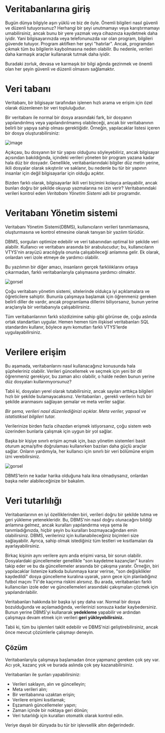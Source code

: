 # Veritabanlarına giriş

Bugün dünya bilgiyle aşırı yüklü ve biz de öyle. Önemli bilgileri nasıl güvenli ve düzenli tutuyorsunuz? 
Herhangi bir şeyi unutmamayı veya karıştırmamayı umabilirsiniz, ancak bunu bir yere yazmak veya cihazınıza kaydetmek daha iyidir. 
Yani bilgisayarınızda veya telefonunuzda var olan program, bilgileri güvende tutuyor. Program aktifken her şeyi "hatırlar". 
Ancak, programdan çıkmak tüm bu bilgilerin kaybolmasına neden olabilir. Bu nedenle, verileri daha karmaşık araçlar kullanarak tutmak daha iyidir.

Buradaki zorluk, devasa ve karmaşık bir bilgi ağında gezinmek ve önemli olan her şeyin güvenli ve düzenli olmasını sağlamaktır.

# Veri tabanı

Veritabanı, bir bilgisayar tarafından işlenen hızlı arama ve erişim için özel olarak düzenlenen bir veri topluluğudur.

Bir veritabanı ile normal bir dosya arasındaki fark, bir dosyanın yapılandırılmış veya yapılandırılmamış olabileceği, 
ancak bir veritabanının belirli bir yapıya sahip olması gerektiğidir. 
Örneğin, yapılacaklar listesi içeren bir dosya oluşturabilirsiniz:

![image](https://ucarecdn.com/d0a83903-5f02-4aff-8758-e57938a01901/)

Açıkçası, bu dosyanın bir tür yapısı olduğunu söyleyebiliriz, ancak bilgisayar açısından bakıldığında, 
içindeki verileri yöneten bir program yazana kadar hala düz bir dosyadır. 
Genellikle, veritabanlarındaki bilgiler düz metin yerine, ikili dosyalar olarak sıkıştırılır ve saklanır, 
bu nedenle bu tür bir yapının insanlar için değil bilgisayarlar için olduğu açıktır.

Bizden farklı olarak, bilgisayarlar ikili veri biçimini kolayca anlayabilir, ancak bunları doğru bir şekilde okuyup yazmalarına ne izin verir? 
Veritabanındaki verileri kontrol eden *Veritabanı Yönetim Sistemi* adlı bir programdır.

# Veritabanı Yönetim sistemi

Veritabanı Yönetim Sistemi(DBMS), kullanıcıların verileri tanımlamasına, oluşturmasına ve kontrol etmesine olanak tanıyan bir yazılım türüdür.

DBMS, sorguları optimize edebilir ve veri tabanından optimal bir şekilde veri alabilir. 
Kullanıcı ve veritabanı arasında bir arabulucudur; bu, kullanıcıların VTYS'nin arayüzü aracılığıyla onunla çalışabileceği anlamına gelir. 
Ek olarak, onlardan veri izole etmeye de yardımcı olabilir.

Bu yazılımın bir diğer amacı, insanların gerçek farklılıklarını ortaya çıkarmadan, farklı veritabanlarıyla çalışmasına yardımcı olmaktır.

![gorsel](https://ucarecdn.com/36ac204f-352a-4029-8ee2-9d553112761d/-/crop/2144x920/0,159/-/preview/)

Çoğu veritabanı yönetim sistemi, sitelerinde oldukça iyi açıklamalara ve öğreticilere sahiptir. 
Bununla çalışmaya başlamak için öğrenmeniz gereken belirli diller de vardır, ancak programlama dillerini biliyorsanız, 
bunun yerine araçlarıyla bir veritabanıyla çalışabilirsiniz.

Tüm veritabanlarının farklı sözdizimine sahip gibi görünse de, çoğu aslında ortak standartları uygular. 
Hemen hemen tüm ilişkisel veritabanları SQL standardını kullanır, böylece aynı komutları farklı VTYS'lerde uygulayabilirsiniz.

# Verilere erişim

Bu aşamada, veritabanlarını nasıl kullanacağınız konusunda hala şüpheleriniz olabilir. 
Verileri güncellemek ve seçmek için yeni bir dil öğrenmeniz gerekiyor, bu zaman alıcı olabilir, o halde neden bunun yerine düz dosyaları kullanmıyorsunuz?

Tabii ki, dosyaları yerel olarak tutabilirsiniz, ancak sayıları arttıkça bilgileri hızlı bir şekilde bulamayacaksınız. 
Veritabanları , gerekli verilerin hızlı bir şekilde aranmasını sağlayan şemalar ve meta veriler sağlar.

*Bir şema, verileri nasıl düzenlediğinizi açıklar. Meta veriler, yapısal ve istatistiksel bilgileri tutar.*

Verilerinize birden fazla cihazdan erişmek istiyorsanız, çoğu sistem web üzerinden bunlarla çalışmak için uygun bir yol sağlar.

Başka bir kişiye sınırlı erişim açmak için, bazı yönetim sistemleri basit oturum açma/şifre doğrulaması kullanırken bazıları daha güçlü araçlar sağlar. 
Onların yardımıyla, her kullanıcı için sınırlı bir veri bölümüne erişim izni verebilirsiniz.

![gorsel](https://ucarecdn.com/133f8c65-6edd-49cc-97ec-15d5eb7cdf0d/-/crop/1705x1517/128,93/-/preview/)

DBMS'lerin ne kadar harika olduğuna hala ikna olmadıysanız, onlardan başka neler alabileceğinize bir bakalım.

# Veri tutarlılığı

Veritabanlarının en iyi özelliklerinden biri, verileri doğru bir şekilde tutma ve geri yükleme yetenekleridir. 
Bu, DBMS'nin nasıl doğru olunacağını bildiği anlamına gelmez, ancak kuralları yapılandırma veya şema ile tanımladığınızda, 
hiçbir şeyin bu kuralları bozmayacağından emin olabilirsiniz. 
DBMS, verileriniz için kullanabileceğiniz biçimleri size sağlayabilir. Ayrıca, sahip olmak istediğiniz tüm testleri ve kısıtlamaları da ayarlayabilirsiniz.

Birkaç kişinin aynı verilere aynı anda erişimi varsa, bir sorun olabilir. 
Dosyalardaki güncellemeler genellikle "son kaydetme kazançları" kuralını takip eder ve bu da güncellemeler arasında bir çakışma yaratır. 
Örneğin, biri yapılacaklar listenize katkıda bulunmaya karar verirse, "son değişiklikler kaydedildi" dosya güncelleme kuralına uyarak, 
yarın gece için planladığınız futbol maçını TV'de kaçırma riskini alırsınız. 
Bu arada, veritabanları farklı kullanıcıları izole eder ve güncellemeleri arasındaki çakışmaları çözmek için yapılandırılabilir.

Veritabanları hakkında bir başka iyi şey daha var. Normal bir dosya bozulduğunda ve açılamadığında, verilerinizi sonsuza kadar kaybedersiniz. 
Bunun yerine DBMS'yi kullanarak **yedekleme** yapabilir ve ardından çalışmaya devam etmek için verileri **geri yükleyebilirsiniz.**

Tabii ki, tüm bu işlemleri taklit edebilir ve DBMS'nizi geliştirebilirsiniz, ancak önce mevcut çözümlerle çalışmayı deneyin.

## Çözüm

Veritabanlarıyla çalışmaya başlamadan önce yapmanız gereken çok şey var. Acı yok, kazanç yok ve burada aslında çok şey kazanabilirsiniz.

Veritabanları ile şunları yapabilirsiniz:

- Verileri saklayın, alın ve güncelleyin;
- Meta verileri alın;
- Bir veritabanına uzaktan erişin;
- Verilere erişimi kısıtlamak;
- Eşzamanlı güncellemeler yapın;
- Zaman içinde bir noktaya geri dönün;
- Veri tutarlılığı için kuralları otomatik olarak kontrol edin.

Veriye dayalı bir dünyada bu tür bir işlevsellik altın değerindedir. 
